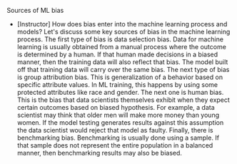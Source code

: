 Sources of ML bias
- [Instructor] How does bias enter into the machine learning process and models? Let's discuss some key sources of bias in the machine learning process. The first type of bias is data selection bias. Data for machine learning is usually obtained from a manual process where the outcome is determined by a human. If that human made decisions in a biased manner, then the training data will also reflect that bias. The model built off that training data will carry over the same bias. The next type of bias is group attribution bias. This is generalization of a behavior based on specific attribute values. In ML training, this happens by using some protected attributes like race and gender. The next one is human bias. This is the bias that data scientists themselves exhibit when they expect certain outcomes based on biased hypothesis. For example, a data scientist may think that older men will make more money than young women. If the model testing generates results against this assumption the data scientist would reject that model as faulty. Finally, there is benchmarking bias. Benchmarking is usually done using a sample. If that sample does not represent the entire population in a balanced manner, then benchmarking results may also be biased.
